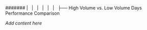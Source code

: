 ####### |   |   |   |   |   |   ├── High Volume vs. Low Volume Days Performance Comparison

*Add content here*